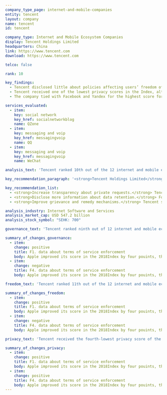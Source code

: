 ```yaml
---
company_type_page: internet-and-mobile-companies
entity: tencent
layout: company
name: tencent
id: tencent

company_type: Internet and Mobile Ecosystem Companies
display: Tencent Holdings Limited
headquarters: China
link: https://www.tencent.com
download: https://www.tencent.com

telco: false

rank: 10

key_findings:
  - Tencent disclosed little about policies affecting users’ freedom of expression and privacy, but was more transparent than Baidu, the other Chinese internet company evaluated.
  - Tencent received one of the lowest privacy scores in the Index, although it improved its disclosure of how it handles user information for WeChat.
  - The company tied with Facebook and Yandex for the highest score for its disclosure of how it addresses security vulnerabilities, but lacked transparency about other internal security measures it takes to keep user information secure.

services_evaluated:
  - item:
    key: social network
    key_href: socialnetworkblog
    name: QZone
  - item:
    key: messaging and voip
    key_href: messagingvoip
    name: QQ
  - item:
    key: messaging and voip
    key_href: messagingvoip
    name: WeChat

analysis_text: 'Tencent ranked 10th out of the 12 internet and mobile ecosystem companies evaluated, disclosing little about its policies and practices affecting freedom of expression and privacy. The <a href=\"https://freedomhouse.org/report/freedom-net/2017/china\" target=\"_blank\">Chinese internet environment</a> is one of the most restrictive in the world, which accounts for Tencent’s poor performance in some areas. Its score nonetheless increased slightly in the 2018 Index for improved disclosure of its terms of service enforcement for WeChat and for clarifying how that service handles user information. However, there are still areas in which Tencent could improve its disclosure without regulatory change, particularly regarding how it handles and secures user information. Tencent offered different versions of its terms of service and privacy policies for mainland Chinese users than for users outside of China. Versions in English and traditional Chinese characters (applied to non-Chinese users outside of the People’s Republic of China) contained different substantive content and commitments in some areas, generally with more detail and better disclosure. In addition, China’s surveillance-friendly legal environment does not fully excuse Tencent’s lack of basic information about its security practices.'

key_recommendation_paragraph: '<strong>Tencent Holdings Limited</strong> provides a broad range of internet and mobile value-added services, online advertising services, and ecommerce transactions services to users in China and internationally. It is one of the world’s largest internet companies.'

key_recommendation_list:
  - <strong>Increase transparency about private requests.</strong> Tencent should improve its disclosure of its processes for responding to private requests to restrict content or accounts and for user information.
  - <strong>Disclose more information about data retention.</strong> For each type of user information it collects, Tencent should disclose how long it retains that information.
  - <strong>Improve grievance and remedy mechanisms.</strong> Tencent should disclose clear mechanisms for users to submit complaints related to freedom of expression and privacy across all services.

analysis_industry: Internet Software and Services
analysis_market_cap: USD 547.2 billion
analysis_stock_symbol: "SEHK: 700"

governance_text: 'Tencent ranked ninth out of 12 internet and mobile ecosystem companies in the Governance category, ahead of Baidu. The company <a href=\"http://www.qq.com/privacy.htm\" target=\"_blank\">stated</a> that it values users’ privacy, although this was not within the context of privacy as a human right, and the company did not disclose a commitment to respect users’ freedom of expression (G1). To the contrary, its <a href=\"http://www.qq.com/contract.shtml\" target=\"_blank\">terms of service for mainland Chinese users</a> stated that users’ accounts may be terminated for using Tencent’s services for political activity. The company provided some information about a general complaints mechanism for users that applied to all services, with WeChat providing somewhat more detail than QZone and QQ. While Tencent scored below average on this indicator (G6), it nonetheless scored above Facebook.'

summary_of_changes_governance:
  - item:
    change: positive
    title: F1. data about terms of service enforcement
    body: Apple improved its score in the 2018Index by four pouints, the second-largest score improvement of any company evaluated(after Twitter). The company improved its public commitment.
  - item:
    change: negative
    title: F4. data about terms of service enforcement
    body: Apple improved its score in the 2018Index by four pouints, the second-largest score improvement of any company evaluated(after Twitter). The company improved its public commitment.

freedom_text: 'Tencent ranked 11th out of the 12 internet and mobile ecosystem companies in the Freedom of Expression category, just ahead of Baidu.  <br /><br /><strong> Content and account restrictions:</strong> Tencent disclosed less than most other internet and mobile ecosystem companies about policies for moderating content and accounts on its platforms (F3, F4, F8), but more than Apple and Baidu. The company disclosed some information about the types of content or activities it prohibits, and slightly improved its disclosure for WeChat by including more detailed examples to help users understand its rules (F3). Tencent failed to disclose the volume and nature of content or accounts it restricted when enforcing its rules (F4). It also did not commit to notify affected users when the company censors content or accounts (F8). <br /><br /><strong>Content and account restriction requests:</strong> Tencent disclosed almost no information about how it handles government and private requests to censor content or user accounts, although it still scored slightly better on these indicators than Baidu and Samsung (F5-F7). It did not publish any data about government or private requests for content or account restrictions it received or with which it complied (F6, F7).<br /><br /><strong>Identity policy:</strong> The company disclosed that it may, depending on applicable laws, require users to verify their identity with a government-issued ID for all services (F11). Network service providers offering internet access or information-related services in China are <a href=\"https://www.accessnow.org/closer-look-chinas-cybersecurity-law-cybersecurity-something-else/\" target=\"_blank\">legally required to do so</a>, as are messaging apps.'

summary_of_changes_freedom:
  - item:
    change: positive
    title: F1. data about terms of service enforcement
    body: Apple improved its score in the 2018Index by four pouints, the second-largest score improvement of any company evaluated(after Twitter). The company improved its public commitment.
  - item:
    change: negative
    title: F4. data about terms of service enforcement
    body: Apple improved its score in the 2018Index by four pouints, the second-largest score improvement of any company evaluated(after Twitter). The company improved its public commitment.

privacy_text: 'Tencent received the fourth-lowest privacy score of the 12 internet and mobile ecosystem companies evaluated, ahead of Samsung, Mail.Ru, and Baidu. <br /><br /><strong>Handling of user information:</strong> Tencent disclosed less than most of its peers about its policies for handling user information (P3-P9). Tencent disclosed limited information on options users have to control what the company collects about them, including for the purposes of targeted advertising (P7). The company disclosed nothing about how long it retains user information (P6). <a href=\"https://www.accessnow.org/closer-look-chinas-cybersecurity-law-cybersecurity-something-else/\" target=\"_blank\">China’s Cybersecurity Law</a> requires companies to retain network logs for at least six months but does not forbid disclosure of that fact. <br /><br /><strong>Requests for user information:</strong> Tencent disclosed no information about how it handles government and private requests for user information, scoring slightly lower than Baidu on these indicators (P10-P12). While the Chinese legal and political environment makes it unrealistic to expect companies to disclose most information about government requests for user information, Tencent should be able to divulge if and when it shares user information via private requests and under what circumstances. <br /><br /><strong>Security:</strong> Tencent disclosed little about its security policies, scoring better than only Baidu and Samsung on these indicators (P13-P18). However, the company tied with Facebook and Yandex for the highest score for its disclosure on how it addresses security vulnerabilities (P14). Like most other internet and mobile ecosystem companies, Tencent did not disclose any information about how it handles data breaches (P15). It disclosed almost no information about encryption of user communications (P16). Chinese companies are <a href=\"http://news.xinhuanet.com/politics/2015-12/27/c_128571798.htm\" target=\"_blank\">required by law</a> to provide user information when requested by government authorities, effectively prohibiting them from offering end-to-end encryption or requiring that they provide decryption assistance.'

summary_of_changes_privacy:
  - item:
    change: positive
    title: F1. data about terms of service enforcement
    body: Apple improved its score in the 2018Index by four pouints, the second-largest score improvement of any company evaluated(after Twitter). The company improved its public commitment.
  - item:
    change: positive
    title: F4. data about terms of service enforcement
    body: Apple improved its score in the 2018Index by four pouints, the second-largest score improvement of any company evaluated(after Twitter). The company improved its public commitment.
---
```

